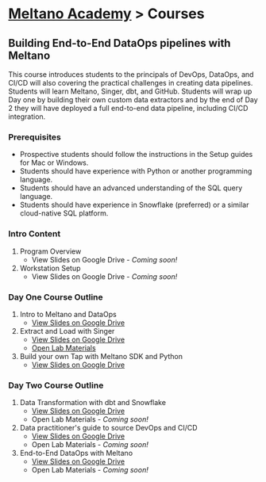 # [Meltano Academy](README.md) > Courses

## Building End-to-End DataOps pipelines with Meltano

This course introduces students to the principals of DevOps, DataOps, and CI/CD will also covering the practical challenges in
creating data pipelines. Students will learn Meltano, Singer, dbt, and GitHub. Students will wrap up Day one by
building their own custom data extractors and by the end of Day 2 they will have deployed a full end-to-end data pipeline, including
CI/CD integration.

### Prerequisites

- Prospective students should follow the instructions in the Setup guides for Mac or Windows.
- Students should have experience with Python or another programming language.
- Students should have an advanced understanding of the SQL query language.
- Students should have experience in Snowflake (preferred) or a similar cloud-native SQL platform.

### Intro Content

1. Program Overview
      - View Slides on Google Drive - _Coming soon!_
2. Workstation Setup
      - View Slides on Google Drive - _Coming soon!_

### Day One Course Outline

1. Intro to Meltano and DataOps
      - [View Slides on Google Drive](https://docs.google.com/presentation/d/1wa9gJ0EYTZ--qoHn18wJ9pyRz6ARyV-0bqWdVNTBMek/edit?usp=sharing)
2. Extract and Load with Singer
      - [View Slides on Google Drive](https://docs.google.com/presentation/d/1GBD-LJLLDQm1T53Vle5X42MMF0InZW3-W2VltxVywsw/edit?usp=sharing)
      - [Open Lab Materials](https://docs.google.com/document/d/1DVIPTb_Puz9uI2vxSHmXymC2DeFXWJudBj57jQyIvMg)
3. Build your own Tap with Meltano SDK and Python
      - [View Slides on Google Drive](https://docs.google.com/presentation/d/1Z9O5ndQUQewC3gq8A_FP8jnfv0OSBKOpU3Fmcjrrv6c/edit?usp=sharing)

### Day Two Course Outline

1. Data Transformation with dbt and Snowflake
      - [View Slides on Google Drive](https://docs.google.com/presentation/d/1TY83NMrOBvw3D0I3kxOFpoNoa44_o4WEtCtwcAsp2iQ/edit?usp=sharing)
      - Open Lab Materials - _Coming soon!_
2. Data practitioner's guide to source DevOps and CI/CD
      - [View Slides on Google Drive](https://docs.google.com/presentation/d/1l512fLbUuCD2a3zK8Sq0tje6X4zkoDvn5Y7P0LanZyQ/edit?usp=sharing)
      - Open Lab Materials - _Coming soon!_
3. End-to-End DataOps with Meltano
      - [View Slides on Google Drive](https://docs.google.com/presentation/d/1YS7kudB3s4l2Io0XydbOj88YHJcb_4ltxKw05OmCjrQ/edit?usp=sharing)
      - Open Lab Materials - _Coming soon!_

